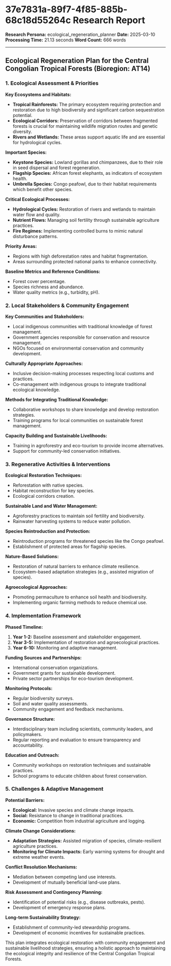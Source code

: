 # 37e7831a-89f7-4f85-885b-68c18d55264c Research Report

**Research Persona:** ecological_regeneration_planner
**Date:** 2025-03-10
**Processing Time:** 21.13 seconds
**Word Count:** 666 words

---

## Ecological Regeneration Plan for the Central Congolian Tropical Forests (Bioregion: AT14)

### 1. Ecological Assessment & Priorities

**Key Ecosystems and Habitats:**
- **Tropical Rainforests:** The primary ecosystem requiring protection and restoration due to high biodiversity and significant carbon sequestration potential.
- **Ecological Corridors:** Preservation of corridors between fragmented forests is crucial for maintaining wildlife migration routes and genetic diversity.
- **Rivers and Wetlands:** These areas support aquatic life and are essential for hydrological cycles.

**Important Species:**
- **Keystone Species:** Lowland gorillas and chimpanzees, due to their role in seed dispersal and forest regeneration.
- **Flagship Species:** African forest elephants, as indicators of ecosystem health.
- **Umbrella Species:** Congo peafowl, due to their habitat requirements which benefit other species.

**Critical Ecological Processes:**
- **Hydrological Cycles:** Restoration of rivers and wetlands to maintain water flow and quality.
- **Nutrient Flows:** Managing soil fertility through sustainable agriculture practices.
- **Fire Regimes:** Implementing controlled burns to mimic natural disturbance patterns.

**Priority Areas:**
- Regions with high deforestation rates and habitat fragmentation.
- Areas surrounding protected national parks to enhance connectivity.

**Baseline Metrics and Reference Conditions:**
- Forest cover percentage.
- Species richness and abundance.
- Water quality metrics (e.g., turbidity, pH).

### 2. Local Stakeholders & Community Engagement

**Key Communities and Stakeholders:**
- Local indigenous communities with traditional knowledge of forest management.
- Government agencies responsible for conservation and resource management.
- NGOs focused on environmental conservation and community development.

**Culturally Appropriate Approaches:**
- Inclusive decision-making processes respecting local customs and practices.
- Co-management with indigenous groups to integrate traditional ecological knowledge.

**Methods for Integrating Traditional Knowledge:**
- Collaborative workshops to share knowledge and develop restoration strategies.
- Training programs for local communities on sustainable forest management.

**Capacity Building and Sustainable Livelihoods:**
- Training in agroforestry and eco-tourism to provide income alternatives.
- Support for community-led conservation initiatives.

### 3. Regenerative Activities & Interventions

**Ecological Restoration Techniques:**
- Reforestation with native species.
- Habitat reconstruction for key species.
- Ecological corridors creation.

**Sustainable Land and Water Management:**
- Agroforestry practices to maintain soil fertility and biodiversity.
- Rainwater harvesting systems to reduce water pollution.

**Species Reintroduction and Protection:**
- Reintroduction programs for threatened species like the Congo peafowl.
- Establishment of protected areas for flagship species.

**Nature-Based Solutions:**
- Restoration of natural barriers to enhance climate resilience.
- Ecosystem-based adaptation strategies (e.g., assisted migration of species).

**Agroecological Approaches:**
- Promoting permaculture to enhance soil health and biodiversity.
- Implementing organic farming methods to reduce chemical use.

### 4. Implementation Framework

**Phased Timeline:**
1. **Year 1-2:** Baseline assessment and stakeholder engagement.
2. **Year 3-5:** Implementation of restoration and agroecological practices.
3. **Year 6-10:** Monitoring and adaptive management.

**Funding Sources and Partnerships:**
- International conservation organizations.
- Government grants for sustainable development.
- Private sector partnerships for eco-tourism development.

**Monitoring Protocols:**
- Regular biodiversity surveys.
- Soil and water quality assessments.
- Community engagement and feedback mechanisms.

**Governance Structure:**
- Interdisciplinary team including scientists, community leaders, and policymakers.
- Regular reporting and evaluation to ensure transparency and accountability.

**Education and Outreach:**
- Community workshops on restoration techniques and sustainable practices.
- School programs to educate children about forest conservation.

### 5. Challenges & Adaptive Management

**Potential Barriers:**
- **Ecological:** Invasive species and climate change impacts.
- **Social:** Resistance to change in traditional practices.
- **Economic:** Competition from industrial agriculture and logging.

**Climate Change Considerations:**
- **Adaptation Strategies:** Assisted migration of species, climate-resilient agriculture practices.
- **Monitoring for Climate Impacts:** Early warning systems for drought and extreme weather events.

**Conflict Resolution Mechanisms:**
- Mediation between competing land use interests.
- Development of mutually beneficial land-use plans.

**Risk Assessment and Contingency Planning:**
- Identification of potential risks (e.g., disease outbreaks, pests).
- Development of emergency response plans.

**Long-term Sustainability Strategy:**
- Establishment of community-led stewardship programs.
- Development of economic incentives for sustainable practices.

This plan integrates ecological restoration with community engagement and sustainable livelihood strategies, ensuring a holistic approach to maintaining the ecological integrity and resilience of the Central Congolian Tropical Forests.